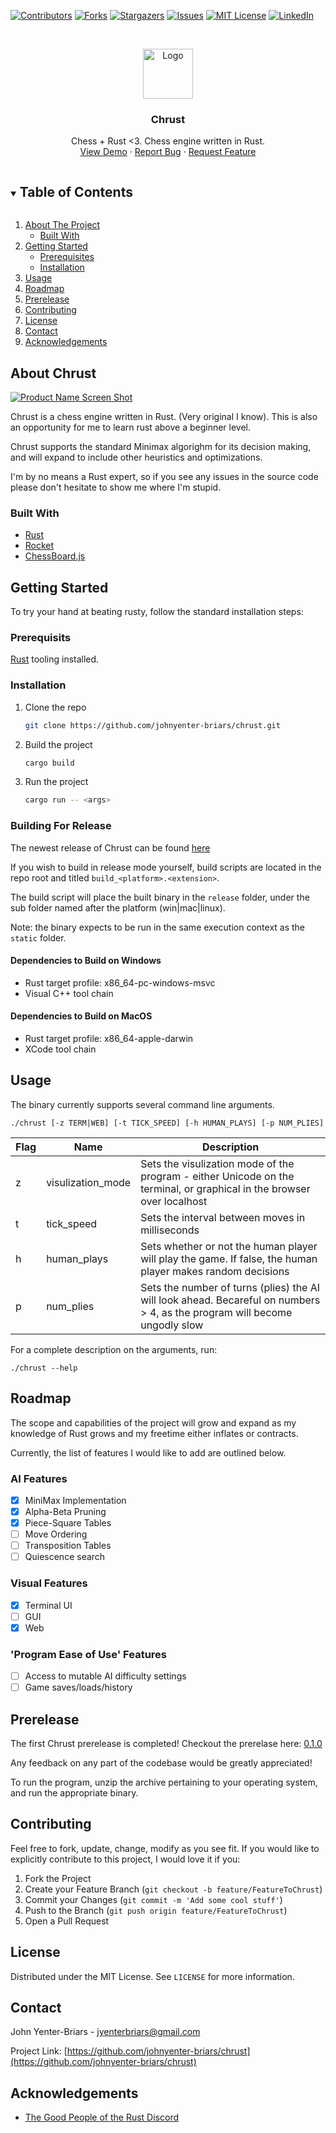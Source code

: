 [![Contributors][contributors-shield]][contributors-url]
[![Forks][forks-shield]][forks-url]
[![Stargazers][stars-shield]][stars-url]
[![Issues][issues-shield]][issues-url]
[![MIT License][license-shield]][license-url]
[![LinkedIn][linkedin-shield]][linkedin-url]



<!-- PROJECT LOGO -->
<br />
<p align="center">
  <a href="https://github.com/johnyenter-briars/chrust">
    <img src="images/logo.png" alt="Logo" width="80" height="80">
  </a>

  <h3 align="center">Chrust</h3>
  <p align="center">
    Chess + Rust <3. Chess engine written in Rust. 
    <br />
    <a href="https://github.com/johnyenter-briars/chrust">View Demo</a>
    ·
    <a href="https://github.com/johnyenter-briars/chrust/issues">Report Bug</a>
    ·
    <a href="https://github.com/johnyenter-briars/chrust/issues">Request Feature</a>
  </p>
</p>



<!-- TABLE OF CONTENTS -->
<details open="open">
  <summary><h2 style="display: inline-block">Table of Contents</h2></summary>
  <ol>
    <li>
      <a href="#about-the-project">About The Project</a>
      <ul>
        <li><a href="#built-with">Built With</a></li>
      </ul>
    </li>
    <li>
      <a href="#getting-started">Getting Started</a>
      <ul>
        <li><a href="#prerequisites">Prerequisites</a></li>
        <li><a href="#installation">Installation</a></li>
      </ul>
    </li>
    <li><a href="#usage">Usage</a></li>
    <li><a href="#roadmap">Roadmap</a></li>
    <li><a href="#prerelease">Prerelease</a></li>
    <li><a href="#contributing">Contributing</a></li>
    <li><a href="#license">License</a></li>
    <li><a href="#contact">Contact</a></li>
    <li><a href="#acknowledgements">Acknowledgements</a></li>
  </ol>
</details>



<!-- ABOUT THE PROJECT -->
## About Chrust

[![Product Name Screen Shot][product-screenshot]](https://example.com)

Chrust is a chess engine written in Rust. (Very original I know). This is also an opportunity for me to learn rust above a beginner level.

Chrust supports the standard Minimax algorighm for its decision making, and will expand to include other heuristics and optimizations. 

I'm by no means a Rust expert, so if you see any issues in the source code please don't hesitate to show me where I'm stupid.


### Built With

* [Rust](https://www.rust-lang.org/)
* [Rocket](https://rocket.rs/)
* [ChessBoard.js](https://chessboardjs.com/)

<!-- GETTING STARTED -->
## Getting Started

To try your hand at beating rusty, follow the standard installation steps:

### Prerequisits

[Rust](https://www.rust-lang.org/) tooling installed.

### Installation

1. Clone the repo
   ```sh
   git clone https://github.com/johnyenter-briars/chrust.git
   ```
2. Build the project
   ```sh
   cargo build
   ```
3. Run the project
   ```sh
   cargo run -- <args>
   ```

### Building For Release

The newest release of Chrust can be found [here](https://github.com/johnyenter-briars/chrust/releases)

If you wish to build in release mode yourself, build scripts are located in the repo root and titled `build_<platform>.<extension>`.

The build script will place the built binary in the `release` folder, under the sub folder named after the platform (win|mac|linux).

Note: the binary expects to be run in the same execution context as the `static` folder.

#### Dependencies to Build on Windows

* Rust target profile: x86_64-pc-windows-msvc
* Visual C++ tool chain

#### Dependencies to Build on MacOS

* Rust target profile: x86_64-apple-darwin
* XCode tool chain

<!-- USAGE EXAMPLES -->
## Usage

The binary currently supports several command line arguments.

```
./chrust [-z TERM|WEB] [-t TICK_SPEED] [-h HUMAN_PLAYS] [-p NUM_PLIES]
```

| Flag | Name | Description |
| ----------- | ----------- | ----------- |
| z | visulization_mode | Sets the visulization mode of the program - either Unicode on the terminal, or graphical in the browser over localhost |
| t | tick_speed | Sets the interval between moves in milliseconds | 
| h | human_plays | Sets whether or not the human player will play the game. If false, the human player makes random decisions | 
| p | num_plies | Sets the number of turns (plies) the AI will look ahead. Becareful on numbers > 4, as the program will become ungodly slow | 

For a complete description on the arguments, run:

```
./chrust --help
```


<!-- ROADMAP -->
## Roadmap

The scope and capabilities of the project will grow and expand as my knowledge of Rust grows and my freetime either inflates or contracts.

Currently, the list of features I would like to add are outlined below.

### AI Features
- [X] MiniMax Implementation
- [X] Alpha-Beta Pruning
- [X] Piece-Square Tables
- [ ] Move Ordering
- [ ] Transposition Tables
- [ ] Quiescence search

### Visual Features
- [X] Terminal UI
- [ ] GUI
- [X] Web

### 'Program Ease of Use' Features
- [ ] Access to mutable AI difficulty settings
- [ ] Game saves/loads/history

## Prerelease

The first Chrust prerelease is completed! Checkout the prerelase here: [0.1.0](https://github.com/johnyenter-briars/chrust/releases/tag/0.1.0)

Any feedback on any part of the codebase would be greatly appreciated!

To run the program, unzip the archive pertaining to your operating system, and run the appropriate binary.



<!-- CONTRIBUTING -->
## Contributing

Feel free to fork, update, change, modify as you see fit. If you would like to explicitly contribute to this project, I would love it if you:

1. Fork the Project
2. Create your Feature Branch (`git checkout -b feature/FeatureToChrust`)
3. Commit your Changes (`git commit -m 'Add some cool stuff'`)
4. Push to the Branch (`git push origin feature/FeatureToChrust`)
5. Open a Pull Request



<!-- LICENSE -->
## License

Distributed under the MIT License. See `LICENSE` for more information.



<!-- CONTACT -->
## Contact

John Yenter-Briars - <jyenterbriars@gmail.com>

Project Link: [https://github.com/johnyenter-briars/chrust](https://github.com/johnyenter-briars/chrust)



<!-- ACKNOWLEDGEMENTS -->
## Acknowledgements

* [The Good People of the Rust Discord](https://discord.com/invite/rust)


[contributors-shield]: https://img.shields.io/github/contributors/johnyenter-briars/chrust.svg?style=plastic
[contributors-url]: https://github.com/johnyenter-briars/chrust/graphs/contributors
[forks-shield]: https://img.shields.io/github/forks/johnyenter-briars/chrust.svg?style=plastic
[forks-url]: https://github.com/johnyenter-briars/chrust/network/members
[stars-shield]: https://img.shields.io/github/stars/johnyenter-briars/chrust.svg?style=plastic
[stars-url]: https://github.com/johnyenter-briars/chrust/stargazers
[issues-shield]: https://img.shields.io/github/issues/johnyenter-briars/chrust.svg?style=plastic
[issues-url]: https://github.com/johnyenter-briars/chrust/issues
[license-shield]: https://img.shields.io/github/license/johnyenter-briars/chrust.svg?style=plastic
[license-url]: https://github.com/johnyenter-briars/chrust/blob/master/LICENSE
[linkedin-shield]: https://img.shields.io/badge/-LinkedIn-black.svg?style=plastic&logo=linkedin&colorB=555
[linkedin-url]: https://linkedin.com/in/johnyenter-briars
[product-screenshot]: images/screenshot.png